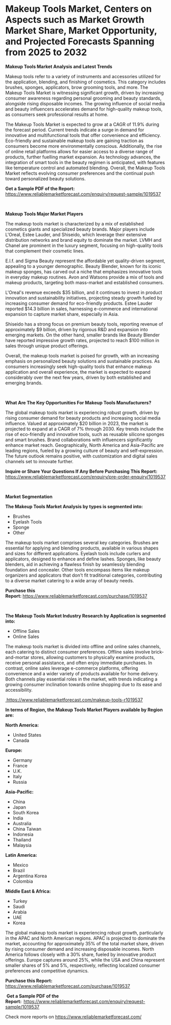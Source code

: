 <p><h1>Makeup Tools Market, Centers on Aspects such as Market Growth Market Share, Market Opportunity, and Projected Forecasts Spanning from 2025 to 2032</h1></p><p><strong>Makeup Tools Market Analysis and Latest Trends</strong></p>
<p><p>Makeup tools refer to a variety of instruments and accessories utilized for the application, blending, and finishing of cosmetics. This category includes brushes, sponges, applicators, brow grooming tools, and more. The Makeup Tools Market is witnessing significant growth, driven by increasing consumer awareness regarding personal grooming and beauty standards, alongside rising disposable incomes. The growing influence of social media and beauty influencers accelerates demand for high-quality makeup tools, as consumers seek professional results at home.</p><p>The Makeup Tools Market is expected to grow at a CAGR of 11.9% during the forecast period. Current trends indicate a surge in demand for innovative and multifunctional tools that offer convenience and efficiency. Eco-friendly and sustainable makeup tools are gaining traction as consumers become more environmentally conscious. Additionally, the rise of online retail platforms allows for easier access to a diverse range of products, further fuelling market expansion. As technology advances, the integration of smart tools in the beauty regimen is anticipated, with features like temperature control and automated blending. Overall, the Makeup Tools Market reflects evolving consumer preferences and the continual push toward personalized beauty solutions.</p></p>
<p><strong>Get a Sample PDF of the Report:&nbsp;</strong> <a href="https://www.reliablemarketforecast.com/enquiry/request-sample/1019537?utm_campaign=3029&utm_medium=2&utm_source=Github&utm_content=ia&utm_term=05042025&utm_id=makeup-tools">https://www.reliablemarketforecast.com/enquiry/request-sample/1019537</a></p>
<p>&nbsp;</p>
<p><strong>Makeup Tools Major Market Players</strong></p>
<p><p>The makeup tools market is characterized by a mix of established cosmetics giants and specialized beauty brands. Major players include L'Oreal, Estee Lauder, and Shiseido, which leverage their extensive distribution networks and brand equity to dominate the market. LVMH and Chanel are prominent in the luxury segment, focusing on high-quality tools that complement their cosmetic lines. </p><p>E.l.f. and Sigma Beauty represent the affordable yet quality-driven segment, appealing to a younger demographic. Beauty Blender, known for its iconic makeup sponges, has carved out a niche that emphasizes innovative tools in everyday makeup routines. Avon and Watsons provide a mix of tools and makeup products, targeting both mass-market and established consumers.</p><p>L'Oreal's revenue exceeds $35 billion, and it continues to invest in product innovation and sustainability initiatives, projecting steady growth fueled by increasing consumer demand for eco-friendly products. Estee Lauder reported $14.3 billion in sales, harnessing e-commerce and international expansion to capture market share, especially in Asia.</p><p>Shiseido has a strong focus on premium beauty tools, reporting revenue of approximately $9 billion, driven by rigorous R&D and expansion into emerging markets. On the other hand, smaller brands like Beauty Blender have reported impressive growth rates, projected to reach $100 million in sales through unique product offerings.</p><p>Overall, the makeup tools market is poised for growth, with an increasing emphasis on personalized beauty solutions and sustainable practices. As consumers increasingly seek high-quality tools that enhance makeup application and overall experience, the market is expected to expand considerably over the next few years, driven by both established and emerging brands.</p></p>
<p>&nbsp;</p>
<p><strong>What Are The Key Opportunities For Makeup Tools Manufacturers?</strong></p>
<p><p>The global makeup tools market is experiencing robust growth, driven by rising consumer demand for beauty products and increasing social media influence. Valued at approximately $20 billion in 2023, the market is projected to expand at a CAGR of 7% through 2030. Key trends include the rise of eco-friendly and innovative tools, such as reusable silicone sponges and smart brushes. Brand collaborations with influencers significantly enhance market reach. Geographically, North America and Asia-Pacific are leading regions, fueled by a growing culture of beauty and self-expression. The future outlook remains positive, with customization and digital sales channels set to innovate further.</p></p>
<p><strong>Inquire or Share Your Questions If Any Before Purchasing This Report:</strong> <a href="https://www.reliablemarketforecast.com/enquiry/pre-order-enquiry/1019537?utm_campaign=3029&utm_medium=2&utm_source=Github&utm_content=ia&utm_term=05042025&utm_id=makeup-tools">https://www.reliablemarketforecast.com/enquiry/pre-order-enquiry/1019537</a></p>
<p>&nbsp;</p>
<p><strong>Market Segmentation</strong></p>
<p><strong>The Makeup Tools Market Analysis by types is segmented into:</strong></p>
<p><ul><li>Brushes</li><li>Eyelash Tools</li><li>Sponge</li><li>Other</li></ul></p>
<p><p>The makeup tools market comprises several key categories. Brushes are essential for applying and blending products, available in various shapes and sizes for different applications. Eyelash tools include curlers and applicators, designed to enhance and define lashes. Sponges, like beauty blenders, aid in achieving a flawless finish by seamlessly blending foundation and concealer. Other tools encompass items like makeup organizers and applicators that don't fit traditional categories, contributing to a diverse market catering to a wide array of beauty needs.</p></p>
<p><strong>Purchase this Report:&nbsp;</strong><a href="https://www.reliablemarketforecast.com/purchase/1019537?utm_campaign=3029&utm_medium=2&utm_source=Github&utm_content=ia&utm_term=05042025&utm_id=makeup-tools">https://www.reliablemarketforecast.com/purchase/1019537</a></p>
<p>&nbsp;</p>
<p><strong>The Makeup Tools Market Industry Research by Application is segmented into:</strong></p>
<p><ul><li>Offline Sales</li><li>Online Sales</li></ul></p>
<p><p>The makeup tools market is divided into offline and online sales channels, each catering to distinct consumer preferences. Offline sales involve brick-and-mortar stores, allowing customers to physically examine products, receive personal assistance, and often enjoy immediate purchases. In contrast, online sales leverage e-commerce platforms, offering convenience and a wider variety of products available for home delivery. Both channels play essential roles in the market, with trends indicating a growing consumer inclination towards online shopping due to its ease and accessibility.</p></p>
<p><a href="https://www.reliablemarketforecast.com/makeup-tools-r1019537?utm_campaign=3029&utm_medium=2&utm_source=Github&utm_content=ia&utm_term=05042025&utm_id=makeup-tools">&nbsp;https://www.reliablemarketforecast.com/makeup-tools-r1019537</a></p>
<p><strong>In terms of Region, the Makeup Tools Market Players available by Region are:</strong></p>
<p>
    <p> <strong> North America: </strong>
        <ul>
            <li>United States</li>
            <li>Canada</li>
        </ul>
        </p> 
    <p> <strong> Europe: </strong>
        <ul>
            <li>Germany</li>
            <li>France</li>
            <li>U.K.</li>
            <li>Italy</li>
            <li>Russia</li>
        </ul>
        </p> 
    <p> <strong> Asia-Pacific: </strong>
        <ul>
            <li>China</li>
            <li>Japan</li>
            <li>South Korea</li>
            <li>India</li>
            <li>Australia</li>
            <li>China Taiwan</li>
            <li>Indonesia</li>
            <li>Thailand</li>
            <li>Malaysia</li>
        </ul>
        </p> 
    <p> <strong> Latin America: </strong>
        <ul>
            <li>Mexico</li>
            <li>Brazil</li>
            <li>Argentina Korea</li>
            <li>Colombia</li>
        </ul>
        </p> 
    <p> <strong> Middle East & Africa: </strong>
        <ul>
            <li>Turkey</li>
            <li>Saudi</li>
            <li>Arabia</li>
            <li>UAE</li>
            <li>Korea</li>
        </ul>
    </p>
    </p>
<p><p>The global makeup tools market is experiencing robust growth, particularly in the APAC and North American regions. APAC is projected to dominate the market, accounting for approximately 35% of the total market share, driven by rising consumer demand and increasing disposable incomes. North America follows closely with a 30% share, fueled by innovative product offerings. Europe captures around 25%, while the USA and China represent smaller shares of 5% and 5%, respectively, reflecting localized consumer preferences and competitive dynamics.</p></p>
<p><strong>Purchase this Report: </strong><a href="https://www.reliablemarketforecast.com/purchase/1019537?utm_campaign=3029&utm_medium=2&utm_source=Github&utm_content=ia&utm_term=05042025&utm_id=makeup-tools">https://www.reliablemarketforecast.com/purchase/1019537</a></p>
<p>&nbsp;<strong>Get a Sample PDF of the Report:&nbsp;&nbsp;</strong><a href="https://www.reliablemarketforecast.com/enquiry/request-sample/1019537?utm_campaign=3029&utm_medium=2&utm_source=Github&utm_content=ia&utm_term=05042025&utm_id=makeup-tools">https://www.reliablemarketforecast.com/enquiry/request-sample/1019537</a></p>
<p><strong></strong></p>
<p>Check more reports on <a href="https://www.reliablemarketforecast.com/?utm_campaign=3029&utm_medium=2&utm_source=Github&utm_content=ia&utm_term=05042025&utm_id=makeup-tools">https://www.reliablemarketforecast.com/</a></p>
